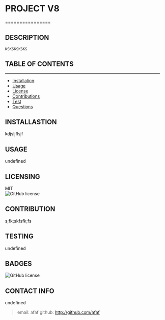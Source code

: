 
    
# PROJECT V8
================

## DESCRIPTION
	KSKSKSKSKS

## TABLE OF CONTENTS
-----
* [Installation](#installation)
* [Usage](#usage)
* [License](#license)
* [Contributions](#contributing)
* [Test](#tests)
* [Questions](#questions)

## INSTALLASTION
kdjsljflsjf

## USAGE
undefined

## LICENSING
MIT   
![GitHub license](https://img.shields.io/badge/license-MIT-blue.svg)

## CONTRIBUTION
s;fk;skfsfk;fs

## TESTING
undefined


## BADGES
![GitHub license](https://img.shields.io/badge/license-MIT-blue.svg)


## CONTACT INFO
undefined
>email: afaf
>github: http://github.com/afaf


